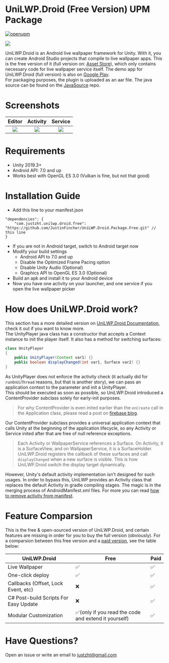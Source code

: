 # UniLWP.Droid (Free Version) UPM Package
[![openupm](https://img.shields.io/npm/v/com.justzht.unilwp.droid.free?label=openupm&registry_uri=https://package.openupm.com)](https://openupm.com/packages/com.justzht.unilwp.droid.free/)

![](Documentation~/unity-banner.jpg)

UniLWP.Droid is an Android live wallpaper framework for Unity. With it, you can create Android Studio projects that compile to live wallpaper apps. This is the free version of it (full version on: [Asset Store](http://u3d.as/1QVw)), which only contains necessary code for live wallpaper service itself. The demo app for UniLWP.Droid (full version) is also on [Google Play](https://play.google.com/store/apps/details?id=com.justzht.unilwp.droid).  
For packaging purposes, the plugin is uploaded as an aar file. The java source can be found on the [JavaSource](https://github.com/JustinFincher/UniLWP.Droid.Free.JavaSource) repo.

# Screenshots
| Editor             | Activity             |  Service |
:-------------------------:|:-------------------------:|:-------------------------:
![](Documentation~/unity-editor.jpg)  | ![](Documentation~/unity-activity.jpg)  |  ![](Documentation~/unity-service.jpg)

# Requirements

- Unity 2019.3+ 
- Android API: 7.0 and up
- Works best with OpenGL ES 3.0 (Vulkan is fine, but not that good)

# Installation Guide

- Add this line to your manifest.json
```
"dependencies": {
    "com.justzht.unilwp.droid.free": "https://github.com/JustinFincher/UniLWP.Droid.Package.Free.git" // this line
}
```
- If you are not in Android target, switch to Android target now
- Modify your build settings
  - Android API to 7.0 and up
  - Disable the Optimized Frame Pacing option
  - Disable Unity Audio (Optional)
  - Graphics API to OpenGL ES 3.0 (Optional)
- Build an apk and install it to your Android device
- Now you have one activity on your launcher, and one service if you open the live wallpaper picker

# How does UniLWP.Droid work?
This section has a more detailed version on [UniLWP.Droid Documentation](https://docs.google.com/document/d/10b5zDYjr2MDDKUhuUeq192YYoOb5YHcEqfLbr_5m9iM/edit?usp=sharing), check it out if you want to know more.  
The UnityPlayer java class has a constructor that accepts a Context instance to init the player itself. It also has a method for switching surfaces:
```java
class UnityPlayer
{
    public UnityPlayer(Context var1) {}
    public boolean displayChanged(int var1, Surface var2) {}
}
```
As UnityPlayer does not enforce the activity check (it actually did for `runOnUiThread` reasons, but that is another story), we can pass an application context to the parameter and init a UnityPlayer.   
This should be executed as soon as possible, so UniLWP.Droid introduced a ContentProvider subclass solely for early-init purposes. 
> For why ContentProvider is even inited earlier than the `onCreate` call in the Application class, please read a post on [firebase blog](http://firebase.googleblog.com/2016/12/how-does-firebase-initialize-on-android.html).   

Our ContentProvider subclass provides a universal application context that calls Unity at the beginning of the application lifecycle, so any Activity or Service inited after that are free of null reference exceptions.  
> Each Activity or WallpaperService references a Surface. On Activity, it is a SurfaceView, and on WallpaperService, it is a SurfaceHolder. UniLWP.Droid registers the callback of these surfaces and call `displayChanged` when a new surface is visible. This is how UniLWP.Droid switch the display target dynamically.  

However, Unity's default activity implementation isn't designed for such usages. In order to bypass this, UniLWP provides an Activity class that replaces the default Activity in gradle compiling stages. The magic is in the merging process of AndroidManifest.xml files. For more you can read [how to remove activity from manifest](https://developer.android.com/studio/build/manifest-merge).

# Feature Comparsion
This is the free & open-sourced version of UniLWP.Droid, and certain features are missing in order for you to buy the full version (obviously). For a comparsion between this free version and a [paid version](http://u3d.as/1QVw), see the table below:

| UniLWP.Droid                          | Free                                                | Paid |
|---------------------------------------|-----------------------------------------------------|------|
| Live Wallpaper                        | ✅                                                   | ✅    |
| One-click deploy                      | ✅                                                   | ✅    |
| Callbacks (Offset, Lock Event, etc)   | ❌                                                   | ✅    |
| C# Post-build Scripts For Easy Update | ❌                                                   | ✅    |
| Modular Customization                 | ✅(only if you read the code and extend it yourself) | ✅    |

# Have Questions?
Open an issue or write an email to [justzht@gmail.com](mailto:justzht+unilwp@gmail.com)

